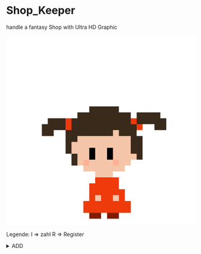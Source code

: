 # Shop_Keeper
handle a fantasy Shop with Ultra HD Graphic 

![alt text](https://github.com/MarcDod/Shop_keeper/blob/master/core/assets/npc/npc/child0.png?raw=true)

Legende:
  I => zahl
  R => Register

<details closed>
  <summary>ADD</summary>
  0000 01II IIII RRRR
</details>
